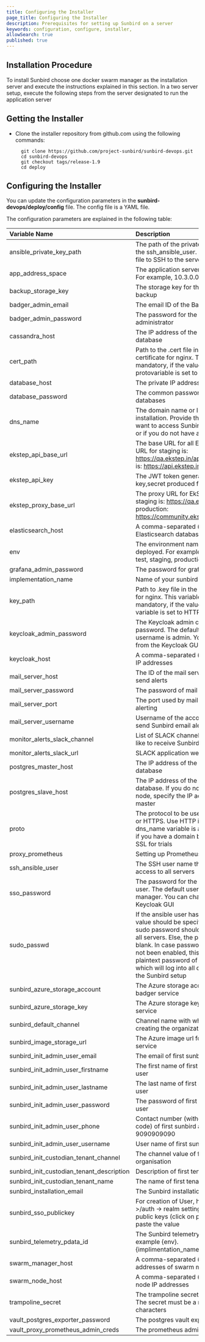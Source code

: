 ```yaml
---
title: Configuring the Installer
page_title: Configuring the Installer
description: Prerequisites for setting up Sunbird on a server
keywords: configuration, configure, installer, 
allowSearch: true
published: true
---
```


## Installation Procedure

To install Sunbird choose one docker swarm manager as the installation server and execute the instructions explained in this section. In a two server setup, execute the following steps from the server designated to run the application server

## Getting the Installer

* Clone the installer repository from github.com using the following commands:

        git clone https://github.com/project-sunbird/sunbird-devops.git
        cd sunbird-devops
        git checkout tags/release-1.9
        cd deploy

## Configuring the Installer

You can update the configuration parameters in the **sunbird-devops/deploy/config** file. The config file is a YAML file.

The configuration parameters are explained in the following table: 

| Variable Name | Description   | Mandatory|
|:--------|:-------------------------|----------|
|ansible_private_key_path|	The path of the private SSH key file for the ssh_ansible_user. Ansible uses this file to SSH to the servers|	 Yes|
|app_address_space	|The application server address space. For example, 10.3.0.0/24)|	 Yes|
|backup_storage_key	|The storage key for the Elasticsearch backup|	 Yes|
|badger_admin_email	|The email ID of the Badgr administrator|	 Yes|
|badger_admin_password|	The password for the Badgr administrator|	 Yes|
|cassandra_host|	The IP address of the Cassandra database |	No|
|cert_path	|Path to the .cert file in the SSL certificate for nginx. This variable is not mandatory, if the value of the protovariable is set to HTTP |	No|
|database_host |	The private IP address of the DB server	| No|
|database_password|	The common password for all the databases |	No |
|dns_name|	The domain name or IP address of your installation. Provide the IP address, if want to access Sunbird over a network or if you do not have a domain name.	| Yes|
|ekstep_api_base_url|	The base URL for all EkStep APIs. The URL for staging is: https://qa.ekstep.in/api and production is: https://api.ekstep.in	| Yes|
|ekstep_api_key|	The JWT token generated by the key,secret produced from Ekstep	| Yes|
|ekstep_proxy_base_url|	The proxy URL for EkStep. The URL for staging is: https://qa.ekstep.in and production: https://community.ekstep.in	| Yes|
|elasticsearch_host|	A comma-separated (,) list of Elasticsearch database IP addresses.	| No|
|env|	The environment name being deployed. For example; development, test, staging, production, and so on	| Yes|
|grafana_admin_password|	The password for grafana dashboard	|No|
|implementation_name|	Name of your sunbird implementation	 |Yes|
|key_path|	Path to .key file in the SSL certificate for nginx. This variable is not mandatory, if the value of the proto variable is set to HTTP|	No|
|keycloak_admin_password|	The Keycloak admin console password. The default admin username is admin. You can change it from the Keycloak GUI	| Yes|
|keycloak_host|	A comma-separated (,) list of Keycloak IP addresses|	No|
|mail_server_host|	The ID of the mail server host used to send alerts|	No|
|mail_server_password|	The password of mail|	No|
|mail_server_port|	The port used by mail server for alerting	| No|
|mail_server_username|	 Username of the account permitted to send Sunbird email alerts	|No|
|monitor_alerts_slack_channel|	List of SLACK channels which would like to receive Sunbird alert emails| No|
|monitor_alerts_slack_url|	SLACK application webhook URL |	No|
|postgres_master_host|	The IP address of the Postgres master database	|No|
|postgres_slave_host|	The IP address of the Postgres slave database. If you do not need a slave node, specify the IP address of the master	|No|
|proto|	The protocol to be used, either HTTP or HTTPS. Use HTTP if the value of the dns_name variable is an IP address or if you have a domain but do not want SSL for trials	| Yes|
|proxy_prometheus|	Setting up Prometheus Proxy|	No|
|ssh_ansible_user|	The SSH user name that has sudo access to all servers	|Yes|
|sso_password|	The password for the keycloak SSO user. The default user is user-manager. You can change it from the Keycloak GUI	|Yes|
|sudo_passwd |	If the ansible user has one value, the value should be specified here. The sudo password should be the same for all servers. Else, the parameter can be blank. In case passwordless SSH has not been enabled, this will be the plaintext password of the user account which will log into all other servers in the Sunbird setup	| No|
|sunbird_azure_storage_account|	The Azure storage account for the badger service|	Yes|
|sunbird_azure_storage_key	|The Azure storage key for the badger service	|Yes|
|sunbird_default_channel|	Channel name with which you are creating the organization	|Yes
|sunbird_image_storage_url|	The Azure image url for the badger service	|Yes
|sunbird_init_admin_user_email|	The email of first sunbird admin user	|Yes
|sunbird_init_admin_user_firstname|	The first name of first sunbird admin user|	Yes
|sunbird_init_admin_user_lastname|	The last name of first sunbird admin user	|No
|sunbird_init_admin_user_password|	The password of first sunbird admin user	|Yes
|sunbird_init_admin_user_phone|	Contact number (without country code) of first sunbird admin user e.g. 9090909090	|Yes
|sunbird_init_admin_user_username|	User name of first sunbird admin user|	Yes
|sunbird_init_custodian_tenant_channel|	The channel value of first tenant organisation	|Yes
|sunbird_init_custodian_tenant_description|	Description of first tenant organisation	|Yes
|sunbird_init_custodian_tenant_name|	The name of first tenant organisation	|Yes
|sunbird_installation_email|	The Sunbird installation email ID	|No
|sunbird_sso_publickey|	For creation of User, http://< dns_name >/auth -> realm settings -> keys -> public keys (click on public keys) and paste the value	|Yes|
|sunbird_telemetry_pdata_id|	The Sunbird telemetry pdata ID, for example {env}.{implimentation_name}.learning.service	|No|
|swarm_manager_host|	A comma-separated (,) list of the IP addresses of swarm managers	|No|
|swarm_node_host|	A comma-separated (,) list of swarm node IP addresses |	No|
|trampoline_secret|	The trampoline secret for Keycloak. The secret must be a minimum of 8 characters	|No|
|vault_postgres_exporter_password|	The postgres vault exporter password	|No|
|vault_proxy_prometheus_admin_creds|	The prometheus admin password	|No|